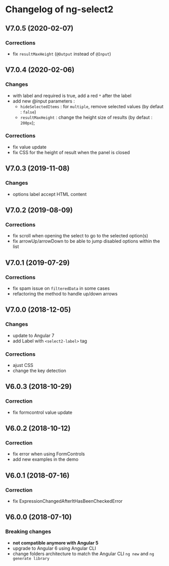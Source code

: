 # Changelog of ng-select2

## V7.0.5 (2020-02-07)

### Corrections

- fix `resultMaxHeight` (`@Output` instead of `@Input`)

## V7.0.4 (2020-02-06)

### Changes

- with label and required is true, add a red `*` after the label 
- add new @input parameters :
    - `hideSelectedItems` : for `multiple`, remove selected values (by defaut : `false`)
    - `resultMaxHeight` : change the height size of results (by defaut : `200px`);

### Corrections

- fix value update
- fix CSS for the height of result when the panel is closed

## V7.0.3 (2019-11-08)

### Changes

- options label accept HTML content

## V7.0.2 (2019-08-09)

### Corrections

- fix scroll when opening the select to go to the selected option(s)
- fix arrowUp/arrowDown to be able to jump disabled options within the list

## V7.0.1 (2019-07-29)

### Corrections

- fix spam issue on `filteredData` in some cases
- refactoring the method to handle up/down arrows

## V7.0.0 (2018-12-05)

### Changes

- update to Angular 7
- add Label with `<select2-label>` tag

### Corrections

- ajust CSS
- change the key detection

## V6.0.3 (2018-10-29)

### Correction

- fix formcontrol value update

## V6.0.2 (2018-10-12)

### Correction

- fix error when using FormControls
- add new examples in the demo

## V6.0.1 (2018-07-16)

### Correction

- fix ExpressionChangedAfterItHasBeenCheckedError 

## V6.0.0 (2018-07-10)

### Breaking changes

- **not compatible anymore with Angular 5**
- upgrade to Angular 6 using Angular CLI
- change folders architecture to match the Angular CLI `ng new` and `ng generate library`
